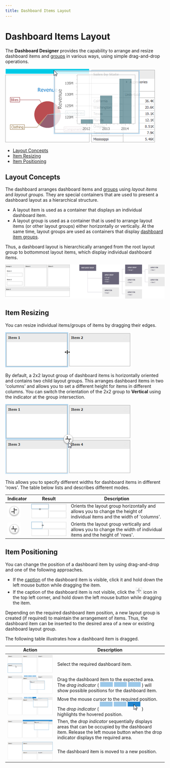 ```yaml
---
title: Dashboard Items Layout
---
```

# Dashboard Items Layout
The **Dashboard Designer** provides the capability to arrange and resize dashboard items and [groups](../designing-dashboard-items/dashboard-item-group.md) in various ways, using simple drag-and-drop operations.

![Layout_ItemsLayoutMain](../../../images/img20477.png)
* [Layout Concepts](#layout-concepts)
* [Item Resizing](#item-resizing)
* [Item Positioning](#item-positioning)

## <a name="layout-concepts"/>Layout Concepts
The dashboard arranges dashboard items and [groups](../designing-dashboard-items/dashboard-item-group.md) using _layout items_ and _layout groups_. They are special containers that are used to present a dashboard layout as a hierarchical structure.
* A layout item is used as a container that displays an individual dashboard item.
* A layout group is used as a container that is used to arrange layout items (or other layout groups) either horizontally or vertically. At the same time, layout groups are used as containers that display [dashboard item groups](../designing-dashboard-items/dashboard-item-group.md).

Thus, a dashboard layout is hierarchically arranged from the root layout group to bottommost layout items, which display individual dashboard items.

![DashboardLayoutHierarchy](../../../images/img25963.png)

## <a name="item-resizing"/>Item Resizing
You can resize individual items/groups of items by dragging their edges.

![Layout_ResizingItem](../../../images/img20595.png)

By default, a 2x2 layout group of dashboard items is horizontally oriented and contains two child layout groups. This arranges dashboard items in two 'columns' and allows you to set a different height for items in different columns. You can switch the orientation of the 2x2 group to **Vertical** using the indicator at the group intersection.

![ItemsResizing_Crosshair](../../../images/img24753.png)

This allows you to specify different widths for dashboard items in different 'rows'. The table below lists and describes different modes.

| Indicator | Result | Description |
|---|---|---|
| ![VertIndicator_Layout](../../../images/img24756.png) | ![Crosshair_VerticalResizing](../../../images/img25985.png) | Orients the layout group horizontally and allows you to change the height of individual items and the width of 'columns'. |
| ![HorzIndicator_Layout](../../../images/img24755.png) | ![Crosshair_HorizontalResizing](../../../images/img25984.png) | Orients the layout group vertically and allows you to change the width of individual items and the height of 'rows'. |

## <a name="item-positioning"/>Item Positioning
You can change the position of a dashboard item by using drag-and-drop and one of the following approaches.
* If the [caption](dashboard-item-caption.md) of the dashboard item is visible, click it and hold down the left mouse button while dragging the item.
* If the caption of the dashboard item is not visible, click the ![Layout_DragAndDropIcon](../../../images/img20487.png) icon in the top left corner, and hold down the left mouse button while dragging the item.

Depending on the required dashboard item position, a new layout group is created (if required) to maintain the arrangement of items. Thus, the dashboard item can be inserted to the desired area of a new or existing dashboard layout group.

The following table illustrates how a dashboard item is dragged.

| Action | Description |
|---|---|
| ![DashboardDesigner_DraggingItem_1](../../../images/img117901.png) | Select the required dashboard item. |
| ![DashboardDesigner_DraggingItem_2](../../../images/img117902.png) | Drag the dashboard item to the expected area. The _drag indicator_ ( ![DashboardDesigner_DragIndicator](../../../images/img117906.png) ) will show possible positions for the dashboard item. |
| ![DashboardDesigner_DraggingItem_3](../../../images/img117903.png) | Move the mouse cursor to the required position. The _drop indicator_ ( ![DashboardDesigner_DropIndicator](../../../images/img117907.png) ) highlights the hovered position. |
| ![DashboardDesigner_DraggingItem_4](../../../images/img117904.png) | Then, the _drop indicator_ sequentially displays areas that can be occupied by the dashboard item. Release the left mouse button when the drop indicator displays the required area. |
| ![DashboardDesigner_DraggingItem_5](../../../images/img117905.png) | The dashboard item is moved to a new position. |